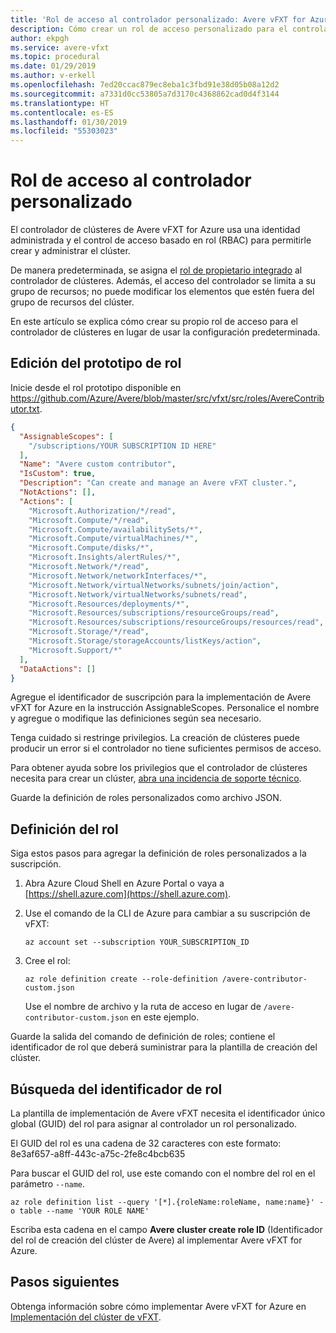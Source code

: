 ```yaml
---
title: 'Rol de acceso al controlador personalizado: Avere vFXT for Azure'
description: Cómo crear un rol de acceso personalizado para el controlador de clústeres de Avere vFXT
author: ekpgh
ms.service: avere-vfxt
ms.topic: procedural
ms.date: 01/29/2019
ms.author: v-erkell
ms.openlocfilehash: 7ed20ccac879ec8eba1c3fbd91e38d05b08a12d2
ms.sourcegitcommit: a7331d0cc53805a7d3170c4368862cad0d4f3144
ms.translationtype: HT
ms.contentlocale: es-ES
ms.lasthandoff: 01/30/2019
ms.locfileid: "55303023"
---
```

# <a name="customized-controller-access-role"></a>Rol de acceso al controlador personalizado

El controlador de clústeres de Avere vFXT for Azure usa una identidad administrada y el control de acceso basado en rol (RBAC) para permitirle crear y administrar el clúster. 

De manera predeterminada, se asigna el [rol de propietario integrado](../role-based-access-control/built-in-roles.md#owner) al controlador de clústeres. Además, el acceso del controlador se limita a su grupo de recursos; no puede modificar los elementos que estén fuera del grupo de recursos del clúster.

En este artículo se explica cómo crear su propio rol de acceso para el controlador de clústeres en lugar de usar la configuración predeterminada. 

## <a name="edit-the-role-prototype"></a>Edición del prototipo de rol

Inicie desde el rol prototipo disponible en <https://github.com/Azure/Avere/blob/master/src/vfxt/src/roles/AvereContributor.txt>.

```json
{
  "AssignableScopes": [
    "/subscriptions/YOUR SUBSCRIPTION ID HERE"
  ],
  "Name": "Avere custom contributor",
  "IsCustom": true,
  "Description": "Can create and manage an Avere vFXT cluster.",
  "NotActions": [],
  "Actions": [
    "Microsoft.Authorization/*/read",
    "Microsoft.Compute/*/read",
    "Microsoft.Compute/availabilitySets/*",
    "Microsoft.Compute/virtualMachines/*",
    "Microsoft.Compute/disks/*",
    "Microsoft.Insights/alertRules/*",
    "Microsoft.Network/*/read",
    "Microsoft.Network/networkInterfaces/*",
    "Microsoft.Network/virtualNetworks/subnets/join/action",
    "Microsoft.Network/virtualNetworks/subnets/read",
    "Microsoft.Resources/deployments/*",
    "Microsoft.Resources/subscriptions/resourceGroups/read",
    "Microsoft.Resources/subscriptions/resourceGroups/resources/read",
    "Microsoft.Storage/*/read",
    "Microsoft.Storage/storageAccounts/listKeys/action",
    "Microsoft.Support/*"
  ],
  "DataActions": []
}
```

Agregue el identificador de suscripción para la implementación de Avere vFXT for Azure en la instrucción AssignableScopes. Personalice el nombre y agregue o modifique las definiciones según sea necesario. 

Tenga cuidado si restringe privilegios. La creación de clústeres puede producir un error si el controlador no tiene suficientes permisos de acceso. 

Para obtener ayuda sobre los privilegios que el controlador de clústeres necesita para crear un clúster, [abra una incidencia de soporte técnico](avere-vfxt-open-ticket.md#open-a-support-ticket-for-your-avere-vfxt). 

Guarde la definición de roles personalizados como archivo JSON. 

## <a name="define-the-role"></a>Definición del rol 

Siga estos pasos para agregar la definición de roles personalizados a la suscripción. 

1. Abra Azure Cloud Shell en Azure Portal o vaya a [https://shell.azure.com](https://shell.azure.com).

1. Use el comando de la CLI de Azure para cambiar a su suscripción de vFXT:

   ```azurecli
   az account set --subscription YOUR_SUBSCRIPTION_ID
   ```

1. Cree el rol:

   ```azurecli
   az role definition create --role-definition /avere-contributor-custom.json
   ```

   Use el nombre de archivo y la ruta de acceso en lugar de ```/avere-contributor-custom.json``` en este ejemplo. 

Guarde la salida del comando de definición de roles; contiene el identificador de rol que deberá suministrar para la plantilla de creación del clúster. 

## <a name="find-the-role-id"></a>Búsqueda del identificador de rol

La plantilla de implementación de Avere vFXT necesita el identificador único global (GUID) del rol para asignar al controlador un rol personalizado. 

El GUID del rol es una cadena de 32 caracteres con este formato: 8e3af657-a8ff-443c-a75c-2fe8c4bcb635

Para buscar el GUID del rol, use este comando con el nombre del rol en el parámetro ```--name```.

```azurecli
az role definition list --query '[*].{roleName:roleName, name:name}' -o table --name 'YOUR ROLE NAME'
```
Escriba esta cadena en el campo **Avere cluster create role ID** (Identificador del rol de creación del clúster de Avere) al implementar Avere vFXT for Azure.

## <a name="next-steps"></a>Pasos siguientes

Obtenga información sobre cómo implementar Avere vFXT for Azure en [Implementación del clúster de vFXT](avere-vfxt-deploy.md).

